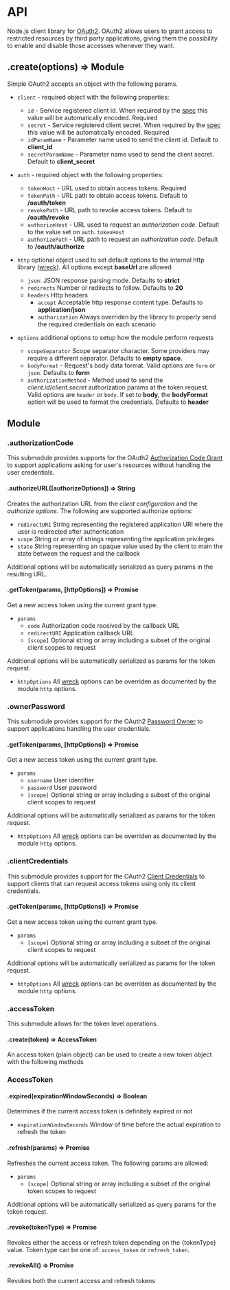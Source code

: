 # API

Node.js client library for [OAuth2](http://oauth.net/2/). OAuth2 allows users to grant access to restricted resources by third party applications, giving them the possibility to enable and disable those accesses whenever they want.

## .create(options) => Module

Simple OAuth2 accepts an object with the following params.

* `client` - required object with the following properties:
  * `id` - Service registered client id. When required by the [spec](https://tools.ietf.org/html/rfc6749#appendix-B) this value will be automatically encoded. Required
  * `secret` - Service registered client secret. When required by the [spec](https://tools.ietf.org/html/rfc6749#appendix-B) this value will be automatically encoded. Required
  * `idParamName` - Parameter name used to send the client id. Default to **client_id**
  * `secretParamName` - Parameter name used to send the client secret. Default to **client_secret**

* `auth` - required object with the following properties:
  * `tokenHost` - URL used to obtain access tokens. Required
  * `tokenPath` - URL path to obtain access tokens. Default to **/oauth/token**
  * `revokePath` - URL path to revoke access tokens. Default to **/oauth/revoke**
  * `authorizeHost` - URL used to request an *authorization code*. Default to the value set on `auth.tokenHost`
  * `authorizePath` - URL path to request an *authorization code*. Default to **/oauth/authorize**

* `http` optional object used to set default options to the internal http library ([wreck](https://github.com/hapijs/wreck)). All options except **baseUrl** are allowed
  * `json`: JSON response parsing mode. Defaults to **strict**
  * `redirects` Number or redirects to follow. Defaults to **20**
  * `headers` Http headers
    * `accept` Acceptable http response content type. Defaults to **application/json**
    * `authorization` Always overriden by the library to properly send the required credentials on each scenario

* `options` additional options to setup how the module perform requests
  * `scopeSeparator` Scope separator character. Some providers may require a different separator. Defaults to **empty space**.
  * `bodyFormat` - Request's body data format. Valid options are `form` or `json`. Defaults to **form**
  * `authorizationMethod` - Method used to send the *client.id*/*client.secret* authorization params at the token request. Valid options are `header` or `body`. If set to **body**, the **bodyFormat** option will be used to format the credentials. Defaults to **header**

## Module
### .authorizationCode
This submodule provides supports for the OAuth2 [Authorization Code Grant](http://tools.ietf.org/html/draft-ietf-oauth-v2-31#section-4.1) to support applications asking for user's resources without handling the user credentials.

#### .authorizeURL([authorizeOptions]) => String
Creates the authorization URL from the *client configuration* and the *authorize options*. The following are supported authorize options:

* `redirectURI` String representing the registered application URI where the user is redirected after authentication
* `scope` String or array of strings representing the application privileges
* `state` String representing an opaque value used by the client to main the state between the request and the callback

Additional options will be automatically serialized as query params in the resulting URL.

#### .getToken(params, [httpOptions]) => Promise<token>
Get a new access token using the current grant type.

* `params`
  * `code` Authorization code received by the callback URL
  * `redirectURI` Application callback URL
  * `[scope]` Optional string or array including a subset of the original client scopes to request

Additional options will be automatically serialized as params for the token request.

* `httpOptions` All [wreck](https://github.com/hapijs/wreck) options can be overriden as documented by the module `http` options.

### .ownerPassword
This submodule provides support for the OAuth2 [Password Owner](http://tools.ietf.org/html/draft-ietf-oauth-v2-31#section-4.3) to support applications handling the user credentials.

#### .getToken(params, [httpOptions]) => Promise<token>
Get a new access token using the current grant type.

* `params`
  * `username` User identifier
  * `password` User password
  * `[scope]` Optional string or array including a subset of the original client scopes to request

Additional options will be automatically serialized as params for the token request.

* `httpOptions` All [wreck](https://github.com/hapijs/wreck) options can be overriden as documented by the module `http` options.

### .clientCredentials
This submodule provides support for the OAuth2 [Client Credentials](http://tools.ietf.org/html/draft-ietf-oauth-v2-31#section-4.4) to support clients that can request access tokens using only its client credentials.

#### .getToken(params, [httpOptions]) => Promise<token>
Get a new access token using the current grant type.

* `params`
  * `[scope]` Optional string or array including a subset of the original client scopes to request

Additional options will be automatically serialized as params for the token request.

* `httpOptions` All [wreck](https://github.com/hapijs/wreck) options can be overriden as documented by the module `http` options.

### .accessToken
This submodule allows for the token level operations.

#### .create(token) => AccessToken
An access token (plain object) can be used to create a new token object with the following methods

### AccessToken
#### .expired(expirationWindowSeconds) => Boolean
Determines if the current access token is definitely expired or not

* `expirationWindowSeconds` Window of time before the actual expiration to refresh the token

#### .refresh(params) => Promise<ResponsePayload>
Refreshes the current access token. The following params are allowed:

* `params`
  * `[scope]` Optional string or array including a subset of the original token scopes to request

Additional options will be automatically serialized as query params for the token request.

#### .revoke(tokenType) => Promise
Revokes either the access or refresh token depending on the {tokenType} value. Token type can be one of: `access_token` or `refresh_token`.

#### .revokeAll() => Promise
Revokes both the current access and refresh tokens
